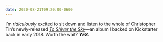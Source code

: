 ```yaml
---
date: 2020-08-21T09:20:00-0600
---
```


I’m *ridiculously* excited to sit down and listen to the whole of Christopher Tin’s newly-released [<cite>To Shiver the Sky</cite>][album]—an album I backed on Kickstarter back in early 2018. Worth the wait? ***YES.***

[album]: https://christophertin.lnk.to/TSTSID/KS